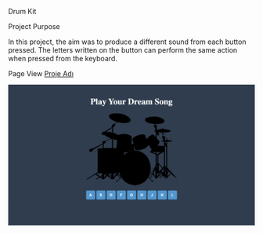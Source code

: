 Drum Kit 

Project Purpose


In this project, the aim was to produce a different sound from each button pressed.
The letters written on the button can perform the same action when pressed from the keyboard.


Page View
[Proje Adı](https://celikyakup.github.io/patika-full-stack-project/week-19/drum-kit/)

![Alt text](image.png)
